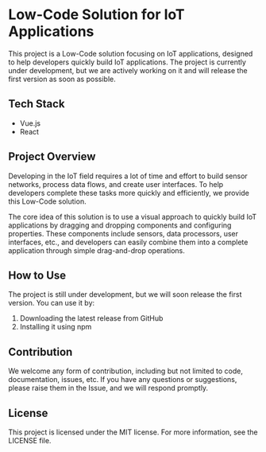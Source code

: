 # Low-Code Solution for IoT Applications

This project is a Low-Code solution focusing on IoT applications, designed to help developers quickly build IoT applications. The project is currently under development, but we are actively working on it and will release the first version as soon as possible.

## Tech Stack

* Vue.js
* React

## Project Overview

Developing in the IoT field requires a lot of time and effort to build sensor networks, process data flows, and create user interfaces. To help developers complete these tasks more quickly and efficiently, we provide this Low-Code solution.

The core idea of this solution is to use a visual approach to quickly build IoT applications by dragging and dropping components and configuring properties. These components include sensors, data processors, user interfaces, etc., and developers can easily combine them into a complete application through simple drag-and-drop operations.

## How to Use

The project is still under development, but we will soon release the first version. You can use it by:

1. Downloading the latest release from GitHub
2. Installing it using npm

## Contribution

We welcome any form of contribution, including but not limited to code, documentation, issues, etc. If you have any questions or suggestions, please raise them in the Issue, and we will respond promptly.

## License

This project is licensed under the MIT license. For more information, see the LICENSE file.